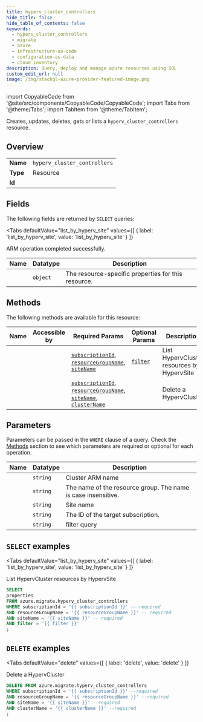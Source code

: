 ```yaml
--- 
title: hyperv_cluster_controllers
hide_title: false
hide_table_of_contents: false
keywords:
  - hyperv_cluster_controllers
  - migrate
  - azure
  - infrastructure-as-code
  - configuration-as-data
  - cloud inventory
description: Query, deploy and manage azure resources using SQL
custom_edit_url: null
image: /img/stackql-azure-provider-featured-image.png
---
```


import CopyableCode from '@site/src/components/CopyableCode/CopyableCode';
import Tabs from '@theme/Tabs';
import TabItem from '@theme/TabItem';

Creates, updates, deletes, gets or lists a <code>hyperv_cluster_controllers</code> resource.

## Overview
<table><tbody>
<tr><td><b>Name</b></td><td><code>hyperv_cluster_controllers</code></td></tr>
<tr><td><b>Type</b></td><td>Resource</td></tr>
<tr><td><b>Id</b></td><td><CopyableCode code="azure.migrate.hyperv_cluster_controllers" /></td></tr>
</tbody></table>

## Fields

The following fields are returned by `SELECT` queries:

<Tabs
    defaultValue="list_by_hyperv_site"
    values={[
        { label: 'list_by_hyperv_site', value: 'list_by_hyperv_site' }
    ]}
>
<TabItem value="list_by_hyperv_site">

ARM operation completed successfully.

<table>
<thead>
    <tr>
    <th>Name</th>
    <th>Datatype</th>
    <th>Description</th>
    </tr>
</thead>
<tbody>
<tr>
    <td><CopyableCode code="properties" /></td>
    <td><code>object</code></td>
    <td>The resource-specific properties for this resource.</td>
</tr>
</tbody>
</table>
</TabItem>
</Tabs>

## Methods

The following methods are available for this resource:

<table>
<thead>
    <tr>
    <th>Name</th>
    <th>Accessible by</th>
    <th>Required Params</th>
    <th>Optional Params</th>
    <th>Description</th>
    </tr>
</thead>
<tbody>
<tr>
    <td><a href="#list_by_hyperv_site"><CopyableCode code="list_by_hyperv_site" /></a></td>
    <td><CopyableCode code="select" /></td>
    <td><a href="#parameter-subscriptionId"><code>subscriptionId</code></a>, <a href="#parameter-resourceGroupName"><code>resourceGroupName</code></a>, <a href="#parameter-siteName"><code>siteName</code></a></td>
    <td><a href="#parameter-filter"><code>filter</code></a></td>
    <td>List HypervCluster resources by HypervSite</td>
</tr>
<tr>
    <td><a href="#delete"><CopyableCode code="delete" /></a></td>
    <td><CopyableCode code="delete" /></td>
    <td><a href="#parameter-subscriptionId"><code>subscriptionId</code></a>, <a href="#parameter-resourceGroupName"><code>resourceGroupName</code></a>, <a href="#parameter-siteName"><code>siteName</code></a>, <a href="#parameter-clusterName"><code>clusterName</code></a></td>
    <td></td>
    <td>Delete a HypervCluster</td>
</tr>
</tbody>
</table>

## Parameters

Parameters can be passed in the `WHERE` clause of a query. Check the [Methods](#methods) section to see which parameters are required or optional for each operation.

<table>
<thead>
    <tr>
    <th>Name</th>
    <th>Datatype</th>
    <th>Description</th>
    </tr>
</thead>
<tbody>
<tr id="parameter-clusterName">
    <td><CopyableCode code="clusterName" /></td>
    <td><code>string</code></td>
    <td> Cluster ARM name</td>
</tr>
<tr id="parameter-resourceGroupName">
    <td><CopyableCode code="resourceGroupName" /></td>
    <td><code>string</code></td>
    <td>The name of the resource group. The name is case insensitive.</td>
</tr>
<tr id="parameter-siteName">
    <td><CopyableCode code="siteName" /></td>
    <td><code>string</code></td>
    <td>Site name</td>
</tr>
<tr id="parameter-subscriptionId">
    <td><CopyableCode code="subscriptionId" /></td>
    <td><code>string</code></td>
    <td>The ID of the target subscription.</td>
</tr>
<tr id="parameter-filter">
    <td><CopyableCode code="filter" /></td>
    <td><code>string</code></td>
    <td>filter query</td>
</tr>
</tbody>
</table>

## `SELECT` examples

<Tabs
    defaultValue="list_by_hyperv_site"
    values={[
        { label: 'list_by_hyperv_site', value: 'list_by_hyperv_site' }
    ]}
>
<TabItem value="list_by_hyperv_site">

List HypervCluster resources by HypervSite

```sql
SELECT
properties
FROM azure.migrate.hyperv_cluster_controllers
WHERE subscriptionId = '{{ subscriptionId }}' -- required
AND resourceGroupName = '{{ resourceGroupName }}' -- required
AND siteName = '{{ siteName }}' -- required
AND filter = '{{ filter }}'
;
```
</TabItem>
</Tabs>


## `DELETE` examples

<Tabs
    defaultValue="delete"
    values={[
        { label: 'delete', value: 'delete' }
    ]}
>
<TabItem value="delete">

Delete a HypervCluster

```sql
DELETE FROM azure.migrate.hyperv_cluster_controllers
WHERE subscriptionId = '{{ subscriptionId }}' --required
AND resourceGroupName = '{{ resourceGroupName }}' --required
AND siteName = '{{ siteName }}' --required
AND clusterName = '{{ clusterName }}' --required
;
```
</TabItem>
</Tabs>
